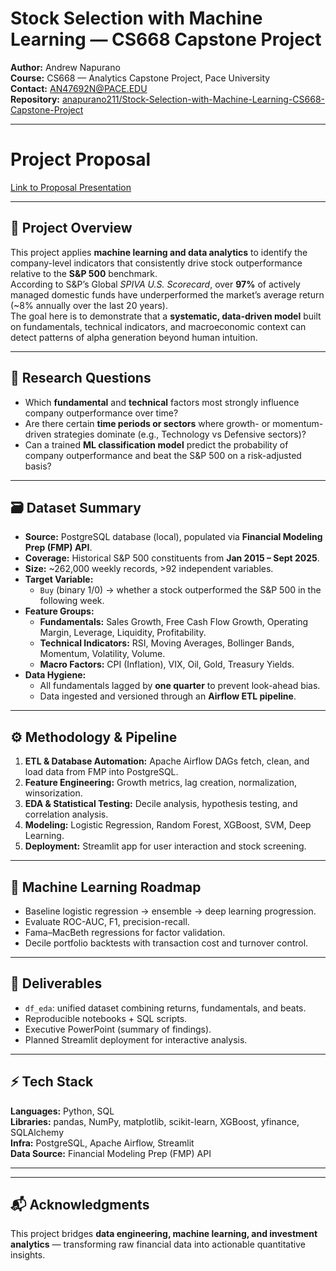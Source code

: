 # Stock Selection with Machine Learning — CS668 Capstone Project  
**Author:** Andrew Napurano  
**Course:** CS668 — Analytics Capstone Project, Pace University  
**Contact:** AN47692N@PACE.EDU  
**Repository:** [anapurano211/Stock-Selection-with-Machine-Learning-CS668-Capstone-Project](https://github.com/anapurano211/Stock-Selection-with-Machine-Learning-CS668-Capstone-Project)

---
# Project Proposal 

[Link to Proposal Presentation](https://docs.google.com/presentation/d/1aSppbj_hVKVHL4m_4S7yzVH2PhDZKpjp/edit?rtpof=true)

---

## 🎯 Project Overview
This project applies **machine learning and data analytics** to identify the company-level indicators that consistently drive stock outperformance relative to the **S&P 500** benchmark.  
According to S&P’s Global *SPIVA U.S. Scorecard*, over **97%** of actively managed domestic funds have underperformed the market’s average return (~8% annually over the last 20 years).  
The goal here is to demonstrate that a **systematic, data-driven model** built on fundamentals, technical indicators, and macroeconomic context can detect patterns of alpha generation beyond human intuition.

---

## 🧩 Research Questions
- Which **fundamental** and **technical** factors most strongly influence company outperformance over time?  
- Are there certain **time periods or sectors** where growth- or momentum-driven strategies dominate (e.g., Technology vs Defensive sectors)?  
- Can a trained **ML classification model** predict the probability of company outperformance and beat the S&P 500 on a risk-adjusted basis?

---

## 🗃️ Dataset Summary
- **Source:** PostgreSQL database (local), populated via **Financial Modeling Prep (FMP) API**.  
- **Coverage:** Historical S&P 500 constituents from **Jan 2015 – Sept 2025**.  
- **Size:** ~262,000 weekly records, >92 independent variables.  
- **Target Variable:**  
  - `Buy` (binary 1/0) → whether a stock outperformed the S&P 500 in the following week.  
- **Feature Groups:**  
  - **Fundamentals:** Sales Growth, Free Cash Flow Growth, Operating Margin, Leverage, Liquidity, Profitability.  
  - **Technical Indicators:** RSI, Moving Averages, Bollinger Bands, Momentum, Volatility, Volume.  
  - **Macro Factors:** CPI (Inflation), VIX, Oil, Gold, Treasury Yields.  
- **Data Hygiene:**  
  - All fundamentals lagged by **one quarter** to prevent look-ahead bias.  
  - Data ingested and versioned through an **Airflow ETL pipeline**.

---

## ⚙️ Methodology & Pipeline
1. **ETL & Database Automation:** Apache Airflow DAGs fetch, clean, and load data from FMP into PostgreSQL.  
2. **Feature Engineering:** Growth metrics, lag creation, normalization, winsorization.  
3. **EDA & Statistical Testing:** Decile analysis, hypothesis testing, and correlation analysis.  
4. **Modeling:** Logistic Regression, Random Forest, XGBoost, SVM, Deep Learning.  
5. **Deployment:** Streamlit app for user interaction and stock screening.

---

## 🤖 Machine Learning Roadmap
- Baseline logistic regression → ensemble → deep learning progression.  
- Evaluate ROC-AUC, F1, precision-recall.  
- Fama–MacBeth regressions for factor validation.  
- Decile portfolio backtests with transaction cost and turnover control.

---

## 🚀 Deliverables
- `df_eda`: unified dataset combining returns, fundamentals, and beats.  
- Reproducible notebooks + SQL scripts.  
- Executive PowerPoint (summary of findings).  
- Planned Streamlit deployment for interactive analysis.

---

## ⚡ Tech Stack
**Languages:** Python, SQL  
**Libraries:** pandas, NumPy, matplotlib, scikit-learn, XGBoost, yfinance, SQLAlchemy  
**Infra:** PostgreSQL, Apache Airflow, Streamlit  
**Data Source:** Financial Modeling Prep (FMP) API  

---


---

## 📬 Acknowledgments
This project bridges **data engineering, machine learning, and investment analytics** — transforming raw financial data into actionable quantitative insights.
